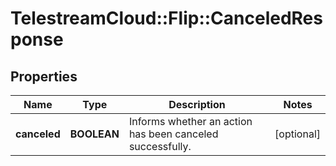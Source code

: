 # TelestreamCloud::Flip::CanceledResponse

## Properties
Name | Type | Description | Notes
------------ | ------------- | ------------- | -------------
**canceled** | **BOOLEAN** | Informs whether an action has been canceled successfully. | [optional] 


